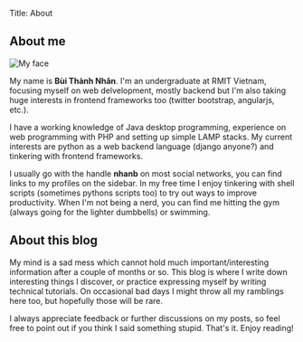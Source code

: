 Title: About

## About me

![My face](/static/images/nhan.jpg)

My name is **Bùi Thành Nhân**. I'm an undergraduate at RMIT Vietnam, focusing myself on web
delvelopment, mostly backend but I'm also taking huge interests in frontend frameworks too (twitter
bootstrap, angularjs, etc.).

I have a working knowledge of Java desktop programming, experience on web programming with PHP and
setting up simple LAMP stacks. My current interests are python as a web backend language (django
anyone?) and tinkering with frontend frameworks.

I usually go with the handle **nhanb** on most social networks, you can find links to my profiles
on the sidebar. In my free time I enjoy tinkering with shell scripts (sometimes pythons scripts
too) to try out ways to improve productivity. When I'm not being a nerd, you can find me hitting
the gym (always going for the lighter dumbbells) or swimming.

## About this blog

My mind is a sad mess which cannot hold much important/interesting information after a couple of
months or so. This blog is where I write down interesting things I discover, or practice expressing
myself by writing technical tutorials. On occasional bad days I might throw all my ramblings here
too, but hopefully those will be rare.

I always appreciate feedback or further discussions on my posts, so feel free to point out if you
think I said something stupid. That's it. Enjoy reading!
